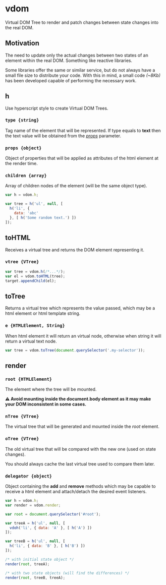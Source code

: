 # vdom

Virtual DOM Tree to render and patch changes between state changes into the real DOM.

## Motivation

The need to update only the actual changes between two states of an element within the real DOM. Something like reactive libraries.

Some libraries offer the same or similar service, but do not always have a small file size to distribute your code. With this in mind, a small code <i>(~8Kb)</i> has been developed capable of performing the necessary work.

<!----------------------------------------------------->

## h
Use hyperscript style to create Virtual DOM Trees.

### `type {string}`
Tag name of the element that will be represented. If type equals to <b>text</b> then the text value will be obtained from the <i><u>props</u></i> parameter.

### `props {object}`
Object of properties that will be applied as attributes of the html element at the render time.

### `children {array}`
Array of children nodes of the element (will be the same object type).

```javascript
var h = vdom.h;

var tree = h('ul', null, [
  h('li', {
    data: 'abc'
  }, [ h('Some random text.') ])
]);
```

<!----------------------------------------------------->

## toHTML

Receives a virtual tree and returns the DOM element representing it.

### `vtree {VTree}`

```javascript
var tree = vdom.h(/*...*/);
var el = vdom.toHTML(tree);
target.appendChild(el);
```

<!----------------------------------------------------->

## toTree

Returns a virtual tree which represents the value passed, which may be a html element or html template string.

### `e {HTMLElement, String}`
When html element it will return an virtual node, otherwise when string it will return a virtual text node.

```javascript
var tree = vdom.toTree(document.querySelector('.my-selector'));
```

<!----------------------------------------------------->

## render

### `root {HTMLElement}`
The element where the tree will be mounted.

 <b>
 ⚠️️️️️️️️ Avoid mounting inside the document.body element as it may make your DOM inconsistent in some cases.
 </b>


### `nTree {VTree}`
The virtual tree that will be generated and mounted inside the <i>root</i> element.

### `oTree {VTree}`
The old virtual tree that will be compared with the new one (used on state changes).

You should always cache the last virtual tree used to compare them later.

### `delegator {object}`
Object containing the <b>add</b> and <b>remove</b> methods which may be capable to receive a html element and attach/detach the desired event listeners.


```javascript
var h = vdom.h;
var render = vdom.render;

var root = document.querySelector('#root');

var treeA = h('ul', null, [
  vdoh('li', { data: 'A' }, [ h('A') ])
]);

var treeB = h('ul', null, [
  h('li', { data: 'B' }, [ h('B') ])
]);

/* with initial state object */
render(root, treeA);

/* with two state objects (will find the differences) */
render(root, treeB, treeA);
```
